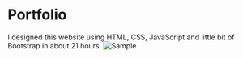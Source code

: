 # Portfolio
I designed this website using HTML, CSS, JavaScript and little bit of Bootstrap in about 21 hours.
![Sample](https://user-images.githubusercontent.com/94124126/163703209-40f69378-ddd2-4523-9290-c0cf78e53f8a.png)
